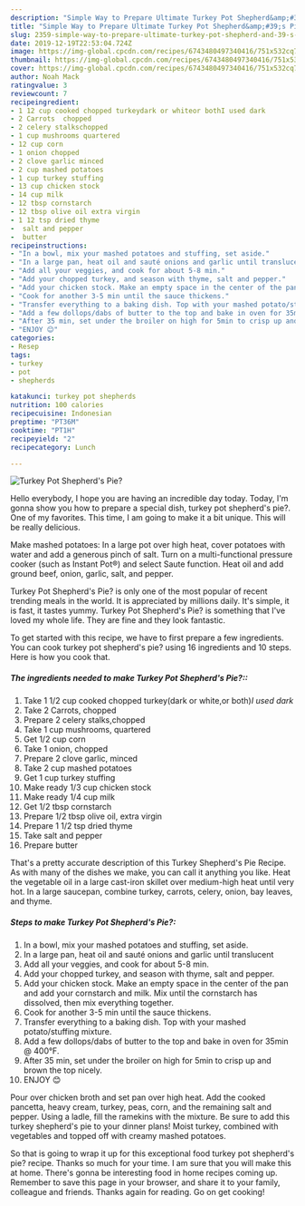 ```yaml
---
description: "Simple Way to Prepare Ultimate Turkey Pot Shepherd&amp;#39;s Pie?"
title: "Simple Way to Prepare Ultimate Turkey Pot Shepherd&amp;#39;s Pie?"
slug: 2359-simple-way-to-prepare-ultimate-turkey-pot-shepherd-and-39-s-pie
date: 2019-12-19T22:53:04.724Z
image: https://img-global.cpcdn.com/recipes/6743480497340416/751x532cq70/turkey-pot-shepherds-pie-recipe-main-photo.jpg
thumbnail: https://img-global.cpcdn.com/recipes/6743480497340416/751x532cq70/turkey-pot-shepherds-pie-recipe-main-photo.jpg
cover: https://img-global.cpcdn.com/recipes/6743480497340416/751x532cq70/turkey-pot-shepherds-pie-recipe-main-photo.jpg
author: Noah Mack
ratingvalue: 3
reviewcount: 7
recipeingredient:
- 1 12 cup cooked chopped turkeydark or whiteor bothI used dark
- 2 Carrots  chopped
- 2 celery stalkschopped
- 1 cup mushrooms quartered
- 12 cup corn
- 1 onion chopped
- 2 clove garlic minced
- 2 cup mashed potatoes
- 1 cup turkey stuffing
- 13 cup chicken stock
- 14 cup milk
- 12 tbsp cornstarch
- 12 tbsp olive oil extra virgin
- 1 12 tsp dried thyme
-  salt and pepper
-  butter
recipeinstructions:
- "In a bowl, mix your mashed potatoes and stuffing, set aside."
- "In a large pan, heat oil and sauté onions and garlic until translucent"
- "Add all your veggies, and cook for about 5-8 min."
- "Add your chopped turkey, and season with thyme, salt and pepper."
- "Add your chicken stock. Make an empty space in the center of the pan and add your cornstarch and milk. Mix until the cornstarch has dissolved, then mix everything together."
- "Cook for another 3-5 min until the sauce thickens."
- "Transfer everything to a baking dish. Top with your mashed potato/stuffing mixture."
- "Add a few dollops/dabs of butter to the top and bake in oven for 35min @ 400°F."
- "After 35 min, set under the broiler on high for 5min to crisp up and brown the top nicely."
- "ENJOY 😊"
categories:
- Resep
tags:
- turkey
- pot
- shepherds

katakunci: turkey pot shepherds
nutrition: 100 calories
recipecuisine: Indonesian
preptime: "PT36M"
cooktime: "PT1H"
recipeyield: "2"
recipecategory: Lunch

---
```



![Turkey Pot Shepherd&#39;s Pie?](https://img-global.cpcdn.com/recipes/6743480497340416/751x532cq70/turkey-pot-shepherds-pie-recipe-main-photo.jpg)

Hello everybody, I hope you are having an incredible day today. Today, I'm gonna show you how to prepare a special dish, turkey pot shepherd&#39;s pie?. One of my favorites. This time, I am going to make it a bit unique. This will be really delicious.

Make mashed potatoes: In a large pot over high heat, cover potatoes with water and add a generous pinch of salt. Turn on a multi-functional pressure cooker (such as Instant Pot®) and select Saute function. Heat oil and add ground beef, onion, garlic, salt, and pepper.

Turkey Pot Shepherd&#39;s Pie? is only one of the most popular of recent trending meals in the world. It is appreciated by millions daily. It's simple, it is fast, it tastes yummy. Turkey Pot Shepherd&#39;s Pie? is something that I've loved my whole life. They are fine and they look fantastic.


To get started with this recipe, we have to first prepare a few ingredients. You can cook turkey pot shepherd&#39;s pie? using 16 ingredients and 10 steps. Here is how you cook that.

##### The ingredients needed to make Turkey Pot Shepherd&#39;s Pie?::

1. Take 1 1/2 cup cooked chopped turkey(dark or white,or both)*I used dark*
1. Take 2 Carrots,  chopped
1. Prepare 2 celery stalks,chopped
1. Take 1 cup mushrooms, quartered
1. Get 1/2 cup corn
1. Take 1 onion, chopped
1. Prepare 2 clove garlic, minced
1. Take 2 cup mashed potatoes
1. Get 1 cup turkey stuffing
1. Make ready 1/3 cup chicken stock
1. Make ready 1/4 cup milk
1. Get 1/2 tbsp cornstarch
1. Prepare 1/2 tbsp olive oil, extra virgin
1. Prepare 1 1/2 tsp dried thyme
1. Take  salt and pepper
1. Prepare  butter


That&#39;s a pretty accurate description of this Turkey Shepherd&#39;s Pie Recipe. As with many of the dishes we make, you can call it anything you like. Heat the vegetable oil in a large cast-iron skillet over medium-high heat until very hot. In a large saucepan, combine turkey, carrots, celery, onion, bay leaves, and thyme. 

##### Steps to make Turkey Pot Shepherd&#39;s Pie?:

1. In a bowl, mix your mashed potatoes and stuffing, set aside.
1. In a large pan, heat oil and sauté onions and garlic until translucent
1. Add all your veggies, and cook for about 5-8 min.
1. Add your chopped turkey, and season with thyme, salt and pepper.
1. Add your chicken stock. Make an empty space in the center of the pan and add your cornstarch and milk. Mix until the cornstarch has dissolved, then mix everything together.
1. Cook for another 3-5 min until the sauce thickens.
1. Transfer everything to a baking dish. Top with your mashed potato/stuffing mixture.
1. Add a few dollops/dabs of butter to the top and bake in oven for 35min @ 400°F.
1. After 35 min, set under the broiler on high for 5min to crisp up and brown the top nicely.
1. ENJOY 😊


Pour over chicken broth and set pan over high heat. Add the cooked pancetta, heavy cream, turkey, peas, corn, and the remaining salt and pepper. Using a ladle, fill the ramekins with the mixture. Be sure to add this turkey shepherd&#39;s pie to your dinner plans! Moist turkey, combined with vegetables and topped off with creamy mashed potatoes. 

So that is going to wrap it up for this exceptional food turkey pot shepherd&#39;s pie? recipe. Thanks so much for your time. I am sure that you will make this at home. There's gonna be interesting food in home recipes coming up. Remember to save this page in your browser, and share it to your family, colleague and friends. Thanks again for reading. Go on get cooking!
